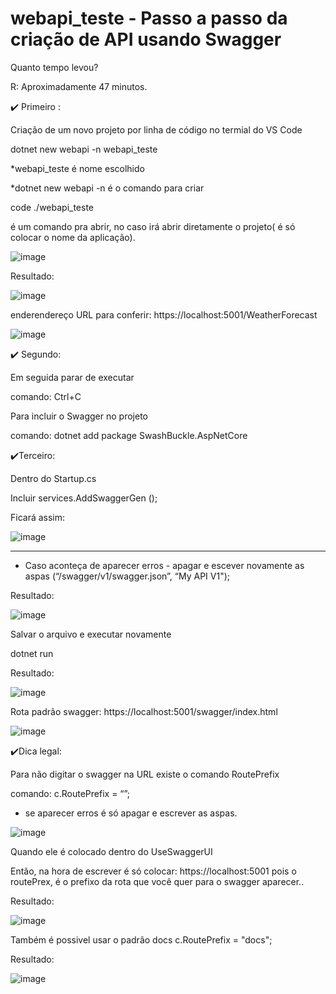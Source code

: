# webapi_teste - Passo a passo da criação de API usando Swagger

Quanto tempo levou?

R: Aproximadamente 47 minutos.

:heavy_check_mark: Primeiro :

Criação de um  novo projeto por linha de código no termial do VS Code

dotnet new webapi -n webapi_teste

*webapi_teste é  nome escolhido

*dotnet new webapi -n é o comando para criar


code ./webapi_teste 

é um comando pra abrir, no caso irá abrir diretamente o projeto( é só colocar o nome da aplicação). 

![image](https://user-images.githubusercontent.com/28712925/92627552-e5f64580-f2a1-11ea-98b7-fa916c90c7c3.png)

Resultado:


![image](https://user-images.githubusercontent.com/28712925/92614303-47aeb380-f292-11ea-8543-fc600194d5ec.png)



enderendereço URL para conferir: https://localhost:5001/WeatherForecast

![image](https://user-images.githubusercontent.com/28712925/92628735-aa5c7b00-f2a3-11ea-8099-6c261f1d1c99.png)

:heavy_check_mark: Segundo:

Em seguida parar de executar 

comando: Ctrl+C


Para incluir o Swagger no projeto

comando: dotnet add package SwashBuckle.AspNetCore

:heavy_check_mark:Terceiro:

Dentro do Startup.cs

Incluir 
services.AddSwaggerGen ();

Ficará assim:

![image](https://user-images.githubusercontent.com/28712925/92612270-18974280-f290-11ea-8384-108c1fdd2e0c.png)


            
-----------------------------------------------------------------------  
* Caso aconteça de aparecer erros - apagar e escever novamente as aspas (“/swagger/v1/swagger.json”, “My API V1");

Resultado:

![image](https://user-images.githubusercontent.com/28712925/92613081-ec2ff600-f290-11ea-9fdb-adadfb2e46fe.png)

Salvar o arquivo e executar novamente

dotnet run 



Resultado: 

![image](https://user-images.githubusercontent.com/28712925/92613247-226d7580-f291-11ea-945d-91ad815b264d.png)

Rota padrão swagger:  https://localhost:5001/swagger/index.html

![image](https://user-images.githubusercontent.com/28712925/92629671-0c69b000-f2a5-11ea-898c-8d59e5c14ed8.png)

:heavy_check_mark:Dica legal:

Para não digitar o swagger na URL existe o comando RoutePrefix

comando: c.RoutePrefix = “”;

* se aparecer erros é só apagar e escrever as aspas.

![image](https://user-images.githubusercontent.com/28712925/92630286-00322280-f2a6-11ea-9884-a639399983c6.png)

Quando ele é colocado dentro do UseSwaggerUI

Então, na hora de escrever é só colocar: https://localhost:5001
pois o routePrex, é o prefixo da rota que você quer para o swagger aparecer..

Resultado:

![image](https://user-images.githubusercontent.com/28712925/92613417-56e13180-f291-11ea-9539-c87324f878ea.png)


Também é possivel usar o padrão docs
c.RoutePrefix = "docs";

Resultado:

![image](https://user-images.githubusercontent.com/28712925/92613466-65c7e400-f291-11ea-88bf-3ea27f8cbb65.png)











